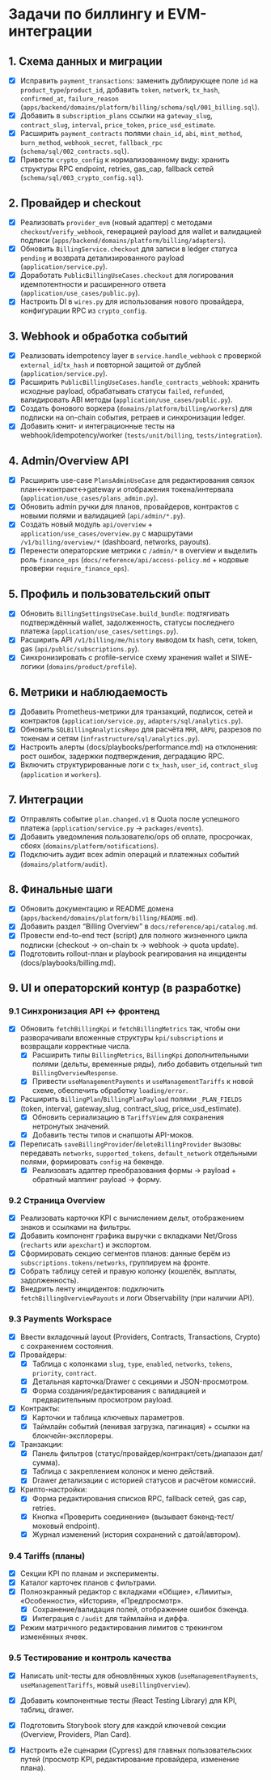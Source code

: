 ﻿# Задачи по биллингу и EVM-интеграции

## 1. Схема данных и миграции
- [x] Исправить `payment_transactions`: заменить дублирующее поле `id` на `product_type`/`product_id`, добавить `token`, `network`, `tx_hash`, `confirmed_at`, `failure_reason` (`apps/backend/domains/platform/billing/schema/sql/001_billing.sql`).
- [x] Добавить в `subscription_plans` ссылки на `gateway_slug`, `contract_slug`, `interval`, `price_token`, `price_usd_estimate`.
- [x] Расширить `payment_contracts` полями `chain_id`, `abi`, `mint_method`, `burn_method`, `webhook_secret`, `fallback_rpc` (`schema/sql/002_contracts.sql`).
- [x] Привести `crypto_config` к нормализованному виду: хранить структуры RPC endpoint, retries, gas_cap, fallback сетей (`schema/sql/003_crypto_config.sql`).

## 2. Провайдер и checkout
- [x] Реализовать `provider_evm` (новый адаптер) с методами `checkout`/`verify_webhook`, генерацией payload для wallet и валидацией подписи (`apps/backend/domains/platform/billing/adapters`).
- [x] Обновить `BillingService.checkout` для записи в ledger статуса `pending` и возврата детализированного payload (`application/service.py`).
- [x] Доработать `PublicBillingUseCases.checkout` для логирования идемпотентности и расширенного ответа (`application/use_cases/public.py`).
- [x] Настроить DI в `wires.py` для использования нового провайдера, конфигурации RPC из `crypto_config`.

## 3. Webhook и обработка событий
- [x] Реализовать idempotency layer в `service.handle_webhook` с проверкой `external_id`/`tx_hash` и повторной защитой от дублей (`application/service.py`).
- [x] Расширить `PublicBillingUseCases.handle_contracts_webhook`: хранить исходные payload, обрабатывать статусы `failed`, `refunded`, валидировать ABI методы (`application/use_cases/public.py`).
- [x] Создать фонового воркера (`domains/platform/billing/workers`) для подписки на on-chain события, ретраев и синхронизации ledger.
- [x] Добавить юнит- и интеграционные тесты на webhook/idempotency/worker (`tests/unit/billing`, `tests/integration`).

## 4. Admin/Overview API
- [x] Расширить use-case `PlansAdminUseCase` для редактирования связок план↔контракт↔gateway и отображения токена/интервала (`application/use_cases/plans_admin.py`).
- [x] Обновить admin ручки для планов, провайдеров, контрактов с новыми полями и валидацией (`api/admin/*.py`).
- [x] Создать новый модуль `api/overview` + `application/use_cases/overview.py` с маршрутами `/v1/billing/overview/*` (dashboard, networks, payouts).
- [x] Перенести операторские метрики с `/admin/*` в overview и выделить роль `finance_ops` (`docs/reference/api/access-policy.md` + кодовые проверки `require_finance_ops`).

## 5. Профиль и пользовательский опыт
- [x] Обновить `BillingSettingsUseCase.build_bundle`: подтягивать подтверждённый wallet, задолженность, статусы последнего платежа (`application/use_cases/settings.py`).
- [x] Расширить API `/v1/billing/me/history` выводом tx hash, сети, token, gas (`api/public/subscriptions.py`).
- [x] Синхронизировать с profile-service схему хранения wallet и SIWE-логики (`domains/product/profile`).

## 6. Метрики и наблюдаемость
- [x] Добавить Prometheus-метрики для транзакций, подписок, сетей и контрактов (`application/service.py`, `adapters/sql/analytics.py`).
- [x] Обновить `SQLBillingAnalyticsRepo` для расчёта `MRR`, `ARPU`, разрезов по токенам и сетям (`infrastructure/sql/analytics.py`).
- [x] Настроить алерты (docs/playbooks/performance.md) на отклонения: рост ошибок, задержки подтверждения, деградацию RPC.
- [x] Включить структурированные логи с `tx_hash`, `user_id`, `contract_slug` (`application` и `workers`).

## 7. Интеграции
- [x] Отправлять событие `plan.changed.v1` в Quota после успешного платежа (`application/service.py` → `packages/events`).
- [x] Добавить уведомления пользователю/ops об оплате, просрочках, сбоях (`domains/platform/notifications`).
- [x] Подключить аудит всех admin операций и платежных событий (`domains/platform/audit`).

## 8. Финальные шаги
- [x] Обновить документацию и README домена (`apps/backend/domains/platform/billing/README.md`).
- [x] Добавить раздел “Billing Overview” в `docs/reference/api/catalog.md`.
- [x] Провести end-to-end тест (script) для полного жизненного цикла подписки (checkout → on-chain tx → webhook → quota update).
- [x] Подготовить rollout-план и playbook реагирования на инциденты (docs/playbooks/billing.md).

## 9. UI и операторский контур (в разработке)

### 9.1 Синхронизация API ↔ фронтенд
- [x] Обновить `fetchBillingKpi` и `fetchBillingMetrics` так, чтобы они разворачивали вложенные структуры `kpi/subscriptions` и возвращали корректные числа.
  - [x] Расширить типы `BillingMetrics`, `BillingKpi` дополнительными полями (дельты, временные ряды), либо добавить отдельный тип `BillingOverviewResponse`.
  - [x] Привести `useManagementPayments` и `useManagementTariffs` к новой схеме, обеспечить обработку `loading/error`.
- [x] Расширить `BillingPlan`/`BillingPlanPayload` полями `_PLAN_FIELDS` (token, interval, gateway_slug, contract_slug, price_usd_estimate).
  - [x] Обновить сериализацию в `TariffsView` для сохранения нетронутых значений.
  - [x] Добавить тесты типов и снапшоты API-моков.
- [x] Переписать `saveBillingProvider`/`deleteBillingProvider` вызовы: передавать `networks`, `supported_tokens`, `default_network` отдельными полями, формировать `config` на бекенде.
  - [x] Реализовать адаптер преобразования формы → payload + обратный маппинг payload → форму.

### 9.2 Страница Overview
- [x] Реализовать карточки KPI с вычислением дельт, отображением знаков и ссылками на фильтры.
- [x] Добавить компонент графика выручки с вкладками Net/Gross (`recharts` или `apexchart`) и экспортом.
- [x] Сформировать секцию сегментов планов: данные берём из `subscriptions.tokens/networks`, группируем на фронте.
- [x] Собрать таблицу сетей и правую колонку (кошелёк, выплаты, задолженность).
- [x] Внедрить ленту инцидентов: подключить `fetchBillingOverviewPayouts` и логи Observability (при наличии API).

### 9.3 Payments Workspace
- [x] Ввести вкладочный layout (Providers, Contracts, Transactions, Crypto) с сохранением состояния.
- [x] Провайдеры:
  - [x] Таблица с колонками `slug`, `type`, `enabled`, `networks`, `tokens`, `priority`, `contract`.
  - [x] Детальная карточка/Drawer с секциями и JSON-просмотром.
  - [x] Форма создания/редактирования с валидацией и предварительным просмотром payload.
- [x] Контракты:
  - [x] Карточки и таблица ключевых параметров.
  - [x] Таймлайн событий (ленивая загрузка, пагинация) + ссылки на блокчейн-эксплореры.
- [x] Транзакции:
  - [x] Панель фильтров (статус/провайдер/контракт/сеть/диапазон дат/сумма).
  - [x] Таблица с закреплением колонок и меню действий.
  - [x] Drawer детализации с историей статусов и расчётом комиссий.
- [x] Крипто-настройки:
  - [x] Форма редактирования списков RPC, fallback сетей, gas cap, retries.
  - [x] Кнопка «Проверить соединение» (вызывает бэкенд-тест/ моковый endpoint).
  - [x] Журнал изменений (история сохранений с датой/автором).

### 9.4 Tariffs (планы)
- [x] Секции KPI по планам и эксперименты.
- [x] Каталог карточек планов с фильтрами.
- [x] Полноэкранный редактор с вкладками «Общие», «Лимиты», «Особенности», «История», «Предпросмотр».
  - [x] Сохранение/валидация полей, отображение ошибок бэкенда.
  - [x] Интеграция с `/audit` для таймлайна и диффа.
- [x] Режим матричного редактирования лимитов с трекингом изменённых ячеек.

### 9.5 Тестирование и контроль качества
- [x] Написать unit-тесты для обновлённых хуков (`useManagementPayments`, `useManagementTariffs`, новый `useBillingOverview`).
- [x] Добавить компонентные тесты (React Testing Library) для KPI, таблиц, drawer.
- [x] Подготовить Storybook story для каждой ключевой секции (Overview, Providers, Plan Card).
- [x] Настроить e2e сценарии (Cypress) для главных пользовательских путей (просмотр KPI, редактирование провайдера, изменение плана).



